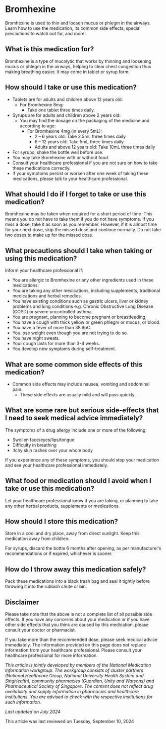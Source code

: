 # Bromhexine

Bromhexine is used to thin and loosen mucus or phlegm in the airways. Learn how to use the medication, its common side effects, special precautions to watch out for, and more.

What is this medication for?
----------------------------

Bromhexine is a type of mucolytic that works by thinning and loosening mucus or phlegm in the airways, helping to clear chest congestion thus making breathing easier. It may come in tablet or syrup form.

How should I take or use this medication?
-----------------------------------------

* Tablets are for adults and children above 12 years old:
  + For Bromhexine 8mg:
    - Take one tablet three times daily.
* Syrups are for adults and children above 2 years old:
  + You may find the dosage on the packaging of the medicine and according to age:
    - For Bromhexine 4mg (in every 5mL):
      * 2 – 6 years old: Take 2.5mL three times daily
      * 6 – 12 years old: Take 5mL three times daily
      * Adults and above 12 years old: Take 10mL three times daily
* For syrups, shake the bottle well before use.
* You may take Bromhexine with or without food.
* Consult your healthcare professional if you are not sure on how to take these medications correctly.
* If your symptoms persist or worsen after one week of taking these medications, please talk to your healthcare professional.

What should I do if I forget to take or use this medication?
------------------------------------------------------------

Bromhexine may be taken when required for a short period of time. This means you do not have to take them if you do not have symptoms. If you miss a dose, take it as soon as you remember. However, if it is almost time for your next dose, skip the missed dose and continue normally. Do not take two doses to make up for the missed dose.

What precautions should I take when taking or using this medication?
--------------------------------------------------------------------

Inform your healthcare professional if: 

* You are allergic to Bromhexine or any other ingredients used in these medications.
* You are taking any other medications, including supplements, traditional medications and herbal remedies.
* You have existing conditions such as gastric ulcers, liver or kidney problems and lung conditions e.g. Chronic Obstructive Lung Disease (COPD) or severe uncontrolled asthma.
* You are pregnant, planning to become pregnant or breastfeeding.
* You have a cough with thick yellow or green phlegm or mucus, or blood.
* You have a fever of more than 38.6oC.
* You lose weight even though you are not trying to do so.
* You have night sweats.
* Your cough lasts for more than 3-4 weeks.
* You develop new symptoms during self-treatment.

What are some common side effects of this medication?
-----------------------------------------------------

* Common side effects may include nausea, vomiting and abdominal pain. 
  + These side effects are usually mild and will pass quickly.

What are some rare but serious side-effects that I need to seek medical advice immediately?
-------------------------------------------------------------------------------------------

The symptoms of a drug allergy include one or more of the following:

* Swollen face/eyes/lips/tongue
* Difficulty in breathing
* Itchy skin rashes over your whole body

If you experience any of these symptoms, you should stop your medication and see your healthcare professional immediately.

What food or medication should I avoid when I take or use this medication?
--------------------------------------------------------------------------

Let your healthcare professional know if you are taking, or planning to take any other herbal products, supplements or medications.  

How should I store this medication?
-----------------------------------

Store in a cool and dry place, away from direct sunlight. Keep this medication away from children. 

For syrups, discard the bottle 6 months after opening, as per manufacturer’s recommendations or if expired, whichever is sooner.

How do I throw away this medication safely?
-------------------------------------------

Pack these medications into a black trash bag and seal it tightly before throwing it into the rubbish chute or bin.

Disclaimer
----------

Please take note that the above is not a complete list of all possible side effects. If you have any concerns about your medication or if you have other side effects that you think are caused by this medication, please consult your doctor or pharmacist.

If you take more than the recommended dose, please seek medical advice immediately. The information provided on this page does not replace information from your healthcare professional. Please consult your healthcare professional for more information.

*This article is jointly developed by members of the National Medication Information workgroup. The workgroup consists of cluster partners (National Healthcare Group, National University Health System and SingHealth), community pharmacies (Guardian, Unity and Watsons) and Pharmaceutical Society of Singapore. The content does not reflect drug availability and supply information in pharmacies and healthcare institutions. You are advised to check with the respective institutions for such information.*

*Last updated on July 2024*

This article was last reviewed on
Tuesday, September 10, 2024